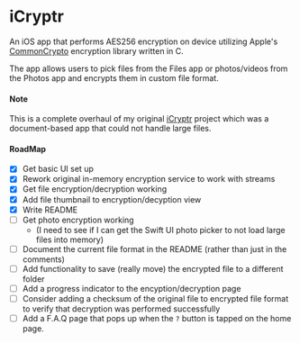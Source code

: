 # iCryptr
An iOS app that performs AES256 encryption on device utilizing Apple's [CommonCrypto](https://opensource.apple.com/source/CommonCrypto/) encryption library written in C.

The app allows users to pick files from the Files app or photos/videos from the Photos app and encrypts them in custom file format.



#### Note
This is a complete overhaul of my original [iCryptr](https://github.com/IAmBrendanL/iCryptr) project which was a document-based app that could not handle large files.


#### RoadMap
- [x] Get basic UI set up
- [x] Rework original in-memory encryption service to work with streams
- [x] Get file encryption/decryption working
- [x] Add file thumbnail to encryption/decyption view
- [x] Write README
- [ ] Get photo encryption working 
  - (I need to see if I can get the Swift UI photo picker to not load large files into memory)
- [ ] Document the current file format in the README (rather than just in the comments)
- [ ] Add functionality to save (really move) the encrypted file to a different folder
- [ ] Add a progress indicator to the encyption/decryption page
- [ ] Consider adding a checksum of the original file to encrypted file format to verify that decryption was performed successfully
- [ ] Add a F.A.Q page that pops up when the `?` button is tapped on the home page.
